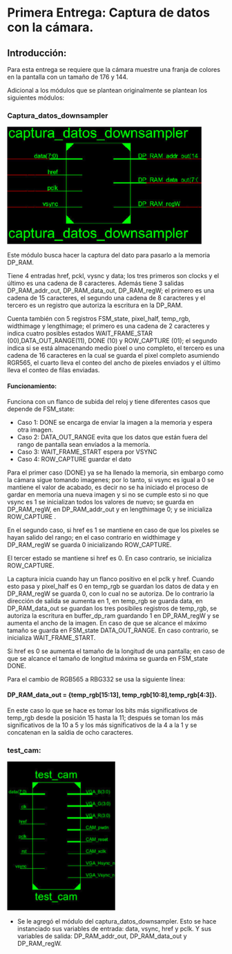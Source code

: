 # Primera Entrega: Captura de datos con la cámara.
## Introducción:

Para esta entrega se requiere que la cámara muestre una franja de colores en la pantalla con un tamaño de 176 y 144.

Adicional a los módulos que se plantean originalmente se plantean los siguientes módulos:
### Captura_datos_downsampler

<img src="https://github.com/unal-edigital2-2019-2/work01-camara-grupo-2/blob/master/docs/figs/downsampler.png?raw=true" width = "450">

Este módulo busca hacer la captura del dato para pasarlo a la memoria DP_RAM.

Tiene 4 entradas href, pckl, vysnc y data; los tres primeros son clocks y el último es una cadena de 8 caracteres. Además tiene 3 salidas DP_RAM_addr_out, DP_RAM_data_out, DP_RAM_regW; el primero es una cadena de 15 caracteres, el segundo una cadena de 8 caracteres y el tercero es un registro que autoriza la escritura en la DP_RAM. 

Cuenta también con 5 registros FSM_state, pixel_half, temp_rgb, widthimage y  lengthimage; el primero es una cadena de 2 caracteres y indica cuatro posibles estados WAIT_FRAME_STAR (00),DATA_OUT_RANGE(11), DONE (10) y ROW_CAPTURE (01); el segundo indica si se está almacenando medio pixel o uno completo, el tercero es una cadena de 16 caracteres en la cual se guarda el pixel completo asumiendo RGR565, el cuarto lleva el conteo del ancho de pixeles enviados y el último lleva el conteo de filas enviadas. 

#### Funcionamiento:

Funciona con un flanco de subida del reloj y tiene diferentes casos que depende de FSM_state: 
- Caso 1: DONE se encarga de enviar la imagen a la memoria y espera otra imagen. 
- Caso 2: DATA_OUT_RANGE evita que los datos que están fuera del rango de pantalla sean envíados a la memoría. 
- Caso 3: WAIT_FRAME_START espera por VSYNC
- Caso 4: ROW_CAPTURE guardar el dato

Para el primer caso (DONE) ya se ha llenado la memoria,  sin embargo como la cámara sigue tomando imagenes; por lo tanto, si vsync es igual a 0 se mantiene el valor de acabado, es decir no se ha iniciado el proceso de gardar en memoria una nueva imagen y si no se cumple esto si no que vsync es 1 se inicializan todos los valores de nuevo; se guarda en DP_RAM_regW, en DP_RAM_addr_out y en lengthimage 0; y se inicializa ROW_CAPTURE . 

En el segundo caso, si href es 1 se mantiene en caso de que los pixeles se hayan salido del rango; en el caso contrario en widthimage y DP_RAM_regW se guarda 0 inicializando ROW_CAPTURE.

El tercer estado se mantiene si href es 0. En caso contrario, se inicializa ROW_CAPTURE. 

La captura inicia cuando hay un flanco positivo en el pclk y href. Cuando esto pasa y pixel_half es 0 en temp_rgb se guardan los datos de data y en DP_RAM_regW se guarda 0, con lo cual no se autoriza. De lo contrario la dirección de salida se aumenta en 1, en temp_rgb se guarda data, en DP_RAM_data_out se guardan los tres posibiles registros de temp_rgb, se autoriza la escritura en buffer_dp_ram guardando 1 en DP_RAM_regW y se aumenta el ancho de la imagen. En caso de que se alcance el máximo tamaño se guarda en FSM_state DATA_OUT_RANGE. En caso contrario, se inicializa WAIT_FRAME_START.

Si href es 0 se aumenta el tamaño de la longitud de una pantalla; en caso de que se alcance el tamaño de longitud máxima se guarda en FSM_state DONE. 
 

Para el cambio de RGB565 a RBG332 se usa la siguiente línea: 
#### DP_RAM_data_out = {temp_rgb[15:13], temp_rgb[10:8],temp_rgb[4:3]}.
En este caso lo que se hace es tomar los bits más significativos de temp_rgb desde la posición 15 hasta la 11; después se toman los más significativos de la 10 a 5 y los más significativos de la 4 a la 1 y se concatenan en la saldia de ocho caracteres.  

### test_cam:

<img src="https://github.com/unal-edigital2-2019-2/work01-camara-grupo-2/blob/master/docs/figs/t_cam.png?raw=true" width = "250">

- Se le agregó el módulo del captura_datos_downsampler.
Esto se hace instanciado sus variables de entrada: data, vsync, href y pclk. Y sus variables de salida: DP_RAM_addr_out, DP_RAM_data_out y DP_RAM_regW. 
